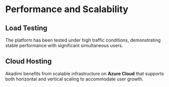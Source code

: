 # Performance and Scalability

## Load Testing
The platform has been tested under high traffic conditions, demonstrating stable performance with significant simultaneous users.

## Cloud Hosting
Akadimi benefits from scalable infrastructure on **Azure Cloud** that supports both horizontal and vertical scaling to accommodate user growth.
